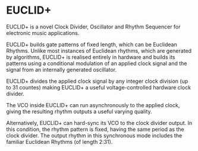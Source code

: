 # EUCLID+
EUCLID+ is a novel Clock Divider, Oscillator and Rhythm Sequencer for electronic music applications. 

EUCLID+ builds gate patterns of fixed length, which can be Euclidean Rhythms. Unlike most instances of Euclidean rhythms, which are generated by algorithms, EUCLID+ is realised entirely in hardware and builds its patterns using a conditional modulation of an applied clock signal and the signal from an internally generated oscillator.

EUCLID+ divides the applied clock signal by any integer clock division (up to 31 countes) making EUCLID+ a useful voltage-controlled hardware clock divider.

The VCO inside EUCLID+ can run asynchronously to the applied clock, giving the resulting rhythm outputs a useful varying quality.

Alternatively, EUCLID+ can hard-sync its VCO to the clock divider output. In this condition, the rhythm pattern is fixed, having the same period as the clock divider. The output rhythm in this synchronous mode includes the familiar Euclidean Rhythms (of length 2:31).

